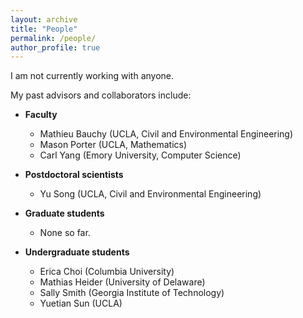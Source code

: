```yaml
---
layout: archive
title: "People"
permalink: /people/
author_profile: true
---
```


I am not currently working with anyone.

My past advisors and collaborators include:
* **Faculty**
  - Mathieu Bauchy (UCLA, Civil and Environmental Engineering)
  - Mason Porter (UCLA, Mathematics)
  - Carl Yang (Emory University, Computer Science)

* **Postdoctoral scientists**
  - Yu Song (UCLA, Civil and Environmental Engineering)

* **Graduate students**
  - None so far.

* **Undergraduate students**
  - Erica Choi (Columbia University)
  - Mathias Heider (University of Delaware)
  - Sally Smith (Georgia Institute of Technology)
  - Yuetian Sun (UCLA)
